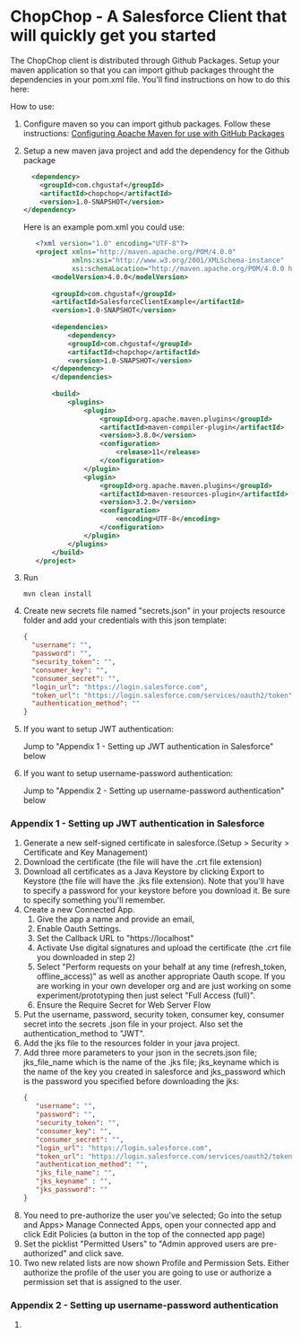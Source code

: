 

ChopChop - A Salesforce Client that will quickly get you started
===============

The ChopChop client is distributed through Github Packages. Setup your maven application so that 
you can import github packages throught the dependencies in your pom.xml file. You'll find 
instructions on how to do this here:


How to use:

1. Configure maven so you can import github packages. Follow these instructions:
[Configuring Apache Maven for use with GitHub Packages](https://docs.github.com/en/free-pro-team@latest/packages/guides/configuring-apache-maven-for-use-with-github-packages#authenticating-to-github-packages)
                       
2. Setup a new maven java project and add the dependency for the Github package 
    ```XML
      <dependency>
        <groupId>com.chgustaf</groupId>
        <artifactId>chopchop</artifactId>
        <version>1.0-SNAPSHOT</version>
    </dependency>
    ```
    
    Here is an example pom.xml you could use:
    ```xml
       <?xml version="1.0" encoding="UTF-8"?>
       <project xmlns="http://maven.apache.org/POM/4.0.0"
                xmlns:xsi="http://www.w3.org/2001/XMLSchema-instance"
                xsi:schemaLocation="http://maven.apache.org/POM/4.0.0 http://maven.apache.org/xsd/maven-4.0.0.xsd">
           <modelVersion>4.0.0</modelVersion>
       
           <groupId>com.chgustaf</groupId>
           <artifactId>SalesforceClientExample</artifactId>
           <version>1.0-SNAPSHOT</version>
       
           <dependencies>
               <dependency>
               <groupId>com.chgustaf</groupId>
               <artifactId>chopchop</artifactId>
               <version>1.0-SNAPSHOT</version>
           </dependency>
           </dependencies>
       
           <build>
               <plugins>
                   <plugin>
                       <groupId>org.apache.maven.plugins</groupId>
                       <artifactId>maven-compiler-plugin</artifactId>
                       <version>3.8.0</version>
                       <configuration>
                           <release>11</release>
                       </configuration>
                   </plugin>
                   <plugin>
                       <groupId>org.apache.maven.plugins</groupId>
                       <artifactId>maven-resources-plugin</artifactId>
                       <version>3.2.0</version>
                       <configuration>
                           <encoding>UTF-8</encoding>
                       </configuration>
                   </plugin>
               </plugins>
           </build>
       </project>
    ```
 
3. Run 
    ```
    mvn clean install
    ```

4. Create new secrets file named "secrets.json" in your projects resource folder and add your 
credentials with 
this json template:
    ```json
    {
      "username": "",
      "password": "",
      "security_token": "",
      "consumer_key": "",
      "consumer_secret": "",
      "login_url": "https://login.salesforce.com",
      "token_url": "https://login.salesforce.com/services/oauth2/token",
      "authentication_method": ""
    }
    ```

5. If you want to setup JWT authentication:
    
    Jump to "Appendix 1 - Setting up JWT authentication in Salesforce" below
    
6. If you want to setup username-password authentication:
    
    Jump to "Appendix 2 - Setting up username-password authentication" below



### Appendix 1 - Setting up JWT authentication in Salesforce
1. Generate a new self-signed certificate in salesforce.(Setup > Security > Certificate and Key 
Management)
2. Download the certificate (the file will have the .crt file extension)
3. Download all certificates as a Java Keystore by clicking Export to Keystore (the file will have 
the .jks file extension). 
Note that you'll have to specify a password for your keystore before you download it. Be sure to 
specify something you'll remember.
4. Create a new Connected App. 
    1. Give the app a name and provide an email, 
    2. Enable Oauth Settings.
    3. Set the Callback URL to "https://localhost"
    4. Activate Use digital signatures and upload the certificate (the .crt file you downloaded 
    in step 2)
    5. Select "Perform requests on your behalf at any time (refresh_token, offline_access)" as 
    well as another appropriate Oauth scope. If you are working in your own developer org and are
     just working on some experiment/prototyping then just select "Full Access (full)".
    6. Ensure the Require Secret for Web Server Flow
5. Put the username, password, security token, consumer key, consumer secret into the secrets
.json file in your project. Also set the authentication_method to "JWT".
6. Add the jks file to the resources folder in your java project.
7. Add three more parameters to your json in the secrets.json file; jks_file_name which is the 
name of the .jks file; jks_keyname which is the name of the key you created in 
salesforce and 
jks_password which is the password you specified before downloading the jks:
    ```json
    {
       "username": "",
       "password": "",
       "security_token": "",
       "consumer_key": "",
       "consumer_secret": "",
       "login_url": "https://login.salesforce.com",
       "token_url": "https://login.salesforce.com/services/oauth2/token",
       "authentication_method": "",
       "jks_file_name": "",
       "jks_keyname" : "",
       "jks_password": ""
    }
    ```
8. You need to pre-authorize the user you've selected; Go into the setup and Apps> Manage 
Connected 
Apps, open your connected app and click Edit Policies (a button in the top of the connected app 
page)
9. Set the picklist "Permitted Users" to "Admin approved users are pre-authorized" and click save.
10. Two new related lists are now shown Profile and Permission Sets. Either authorize the profile 
of the user you are going to use or authorize a permission set that is assigned to the user. 
### Appendix 2 - Setting up username-password authentication
1.